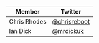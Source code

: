| Member | Twitter |
| --- | --- |
| Chris Rhodes | [@chrisreboot](https://twitter.com/chrisreboot) |
| Ian Dick | [@mrdickuk](https://twitter.com/mrdickuk) |
